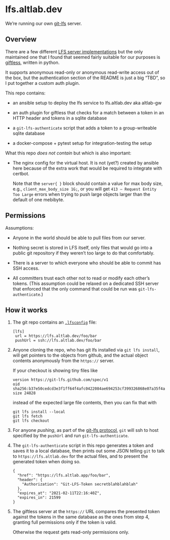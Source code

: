 # lfs.altlab.dev

We’re running our own [git-lfs] server.

## Overview

There are a few different [LFS server implementations] but the only
maintained one that I found that seemed fairly suitable for our
purposes is [giftless], written in python.

[git-lfs]: https://www.google.com/search?client=safari&rls=en&q=git+lfs&ie=UTF-8&oe=UTF-8
[LFS server implementations]: https://github.com/git-lfs/git-lfs/wiki/Implementations
[giftless]: https://github.com/datopian/giftless

It supports anonymous read-only or anonymous read-write access out of the
box, but the authentication section of the README is just a big “TBD”, so I
put together a custom auth plugin.

This repo contains:

  - an ansible setup to deploy the lfs service to lfs.altlab.dev aka
    altlab-gw

  - an auth plugin for giftless that checks for a match between a token in
    an HTTP header and tokens in a sqlite database

  - a `git-lfs-authenticate` script that adds a token to a group-writeable
    sqlite database

  - a docker-compose + pytest setup for integration-testing the setup

What this repo *does not contain* but which is also important:

  - The nginx config for the virtual host. It is not (yet?) created by
    ansible here because of the extra work that would be required to
    integrate with certbot.

    Note that the `server{ }` block should contain a value for max body
    size, e.g., `client_max_body_size 1G;`, or you will get `413 – Request
    Entity Too Large` errors when trying to push large objects larger than
    the default of one mebibyte.

## Permissions

Assumptions:

  - Anyone in the world should be able to pull files from our server.

  - Nothing secret is stored in LFS itself, only files that would go into a
    public git repository if they weren’t too large to do that comfortably.

  - There is a server to which everyone who should be able to commit has
    SSH access.

  - All committers trust each other not to read or modify each other’s
    tokens. (This assumption could be relaxed on a dedicated SSH server
    that enforced that the only command that could be run was
    `git-lfs-authenticate`.)

## How it works

 1. The git repo contains an [`.lfsconfig`] file:

        [lfs]
         url = https://lfs.altlab.dev/foo/bar
         pushUrl = ssh://lfs.altlab.dev/foo/bar

 2. Anyone cloning the repo, who has git lfs installed via `git lfs
    install`, will get pointers to the objects from github, and the actual
    object contents anonymously from the `https://` server.

    If your checkout is showing tiny files like

        version https://git-lfs.github.com/spec/v1
        oid sha256:b37e50cedcd3e3f1ff64f4afc0422084ae694253cf399326868e07a35f4a45fb
        size 24828

    instead of the expected large file contents, then you can fix that with

        git lfs install --local
        git lfs fetch
        git lfs checkout

 3. For anyone *pushing*, as part of the [git-lfs protocol][protocol],
    `git` will ssh to host specified by the `pushUrl` and run
    `git-lfs-authenticate`.

 4. The `git-lfs-authenticate` script in this repo generates a token and
    saves it to a local database, then prints out some JSON telling `git`
    to talk to `https://lfs.altlab.dev` for the actual files, and to
    present the generated token when doing so.

        {
          "href": "https://lfs.altlab.app/foo/bar",
          "header": {
            "Authorization": "Git-LFS-Token secretblahblahblah"
          },
          "expires_at": "2021-02-11T22:16:40Z",
          "expires_in": 21599
        }

 5. The giftless server at the `https://` URL compares the presented token
    against the tokens in the same database as the ones from step 4,
    granting full permissions only if the token is valid.

    Otherwise the request gets read-only permissions only.

[`.lfsconfig`]: https://docs.github.com/en/enterprise-server@3.0/admin/user-management/configuring-git-large-file-storage-for-your-enterprise#configuring-git-large-file-storage-to-use-a-third-party-server
[protocol]: https://github.com/git-lfs/git-lfs/blob/main/docs/api/server-discovery.md
